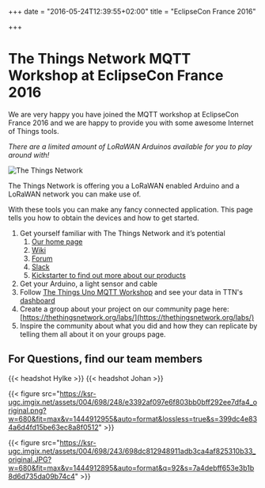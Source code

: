 +++
date = "2016-05-24T12:39:55+02:00"
title = "EclipseCon France 2016"

+++

# The Things Network MQTT Workshop at EclipseCon France 2016

We are very happy you have joined the MQTT workshop at EclipseCon France 2016 and we are happy to provide you with some awesome Internet of Things tools.

_There are a limited amount of LoRaWAN Arduinos available for you to play around with!_

![The Things Network](https://thethingsnetwork.org/static/ttn/media/The%20Things%20Uitlijning.svg)

The Things Network is offering you a LoRaWAN enabled Arduino and a LoRaWAN network you can make use of.

With these tools you can make any fancy connected application. This page tells you how to obtain the devices and how to get started.

1. Get yourself familiar with The Things Network and it’s potential
    1. [Our home page](http://www.thethingsnetwork.org)
    2. [Wiki](http://staging.thethingsnetwork.org/wiki/Home)
    3. [Forum](http://forum.thethingsnetwork.org)
    4. [Slack](http://slack.thethingsnetwork.org)
    5. [Kickstarter to find out more about our products](https://www.kickstarter.com/projects/419277966/the-things-network)
2. Get your Arduino, a light sensor and cable
3. Follow [The Things Uno MQTT Workshop](https://github.com/TheThingsNetwork/examples/tree/workshop/eclipsecon-2016/workshops/TheThingsUno) and see your data in TTN's [dashboard](http://staging.thethingsnetwork.org/applications)
4. Create a group about your project on our community page here: [https://thethingsnetwork.org/labs/](https://thethingsnetwork.org/labs/)
5. Inspire the community about what you did and how they can replicate by telling them all about it on your groups page.

## For Questions, find our team members

{{< headshot Hylke >}}
{{< headshot Johan >}}

{{< figure src="https://ksr-ugc.imgix.net/assets/004/698/248/e3392af097e6f803bb0bff292ee7dfa4_original.png?w=680&fit=max&v=1444912955&auto=format&lossless=true&s=399dc4e834a6d4fd15be63ec8a8f0512" >}}

{{< figure src="https://ksr-ugc.imgix.net/assets/004/698/243/698dc812948911adb3ca4af825310b33_original.JPG?w=680&fit=max&v=1444912895&auto=format&q=92&s=7a4debff653e3b1b8d6d735da09b74c4" >}}
